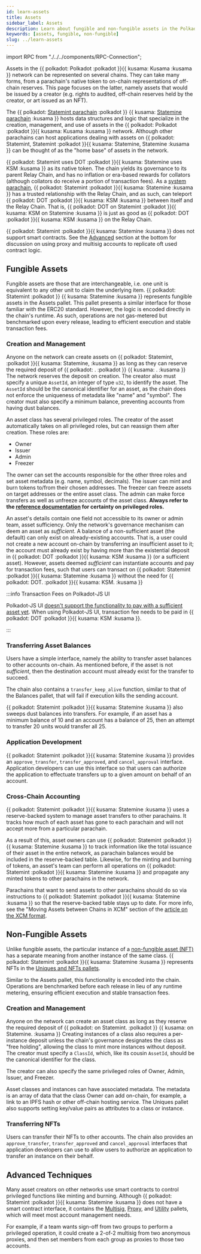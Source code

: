 ```yaml
---
id: learn-assets
title: Assets
sidebar_label: Assets
description: Learn about fungible and non-fungible assets in the Polkadot network.
keywords: [assets, fungible, non-fungible]
slug: ../learn-assets
---
```


import RPC from "./../../components/RPC-Connection";

Assets in the {{ polkadot: Polkadot :polkadot }}{{ kusama: Kusama :kusama }} network can be
represented on several chains. They can take many forms, from a parachain's native token to on-chain
representations of off-chain reserves. This page focuses on the latter, namely assets that would be
issued by a creator (e.g. rights to audited, off-chain reserves held by the creator, or art issued
as an NFT).

The
{{ polkadot: [Statemint parachain](https://www.parity.io/blog/statemint-generic-assets-chain-proposing-a-common-good-parachain-to-polkadot-governance/) :polkadot }}
{{ kusama: [Statemine parachain](https://www.parity.io/blog/statemint-generic-assets-chain-proposing-a-common-good-parachain-to-polkadot-governance/) :kusama }}
hosts data structures and logic that specialize in the creation, management, and use of assets in
the {{ polkadot: Polkadot :polkadot }}{{ kusama: Kusama :kusama }} network. Although other
parachains can host applications dealing with assets on
{{ polkadot: Statemint, Statemint :polkadot }}{{ kusama: Statemine, Statemine :kusama }} can be
thought of as the "home base" of assets in the network.

{{ polkadot: Statemint uses DOT :polkadot }}{{ kusama: Statemine uses KSM :kusama }} as its native
token. The chain yields its governance to its parent Relay Chain, and has no inflation or era-based
rewards for collators (although collators do receive a portion of transaction fees). As a
[system parachain](https://polkadot.network/blog/common-good-parachains-an-introduction-to-governance-allocated-parachain-slots/),
{{ polkadot: Statemint :polkadot }}{{ kusama: Statemine :kusama }} has a trusted relationship with
the Relay Chain, and as such, can teleport {{ polkadot: DOT :polkadot }}{{ kusama: KSM :kusama }}
between itself and the Relay Chain. That is,
{{ polkadot: DOT on Statemint :polkadot }}{{ kusama: KSM on Statemine :kusama }} is just as good as
{{ polkadot: DOT :polkadot }}{{ kusama: KSM :kusama }} on the Relay Chain.

{{ polkadot: Statemint :polkadot }}{{ kusama: Statemine :kusama }} does not support smart contracts.
See the [Advanced](#advanced-techniques) section at the bottom for discussion on using proxy and
multisig accounts to replicate oft used contract logic.

## Fungible Assets

Fungible assets are those that are interchangeable, i.e. one unit is equivalent to any other unit to
claim the underlying item. {{ polkadot: Statemint :polkadot }} {{ kusama: Statemine :kusama }}
represents fungible assets in the Assets pallet. This pallet presents a similar interface for those
familiar with the ERC20 standard. However, the logic is encoded directly in the chain's runtime. As
such, operations are not gas-metered but benchmarked upon every release, leading to efficient
execution and stable transaction fees.

### Creation and Management

Anyone on the network can create assets on
{{ polkadot: Statemint, :polkadot }}{{ kusama: Statemine, :kusama }} as long as they can reserve the
required deposit of
{{ polkadot: <RPC network="statemint" path="consts.assets.assetDeposit" defaultValue={100000000000} filter="humanReadable"/>. :polkadot }}
{{ kusama: <RPC network="statemine" path="consts.assets.assetDeposit" defaultValue={100000000000} filter="humanReadable"/>. :kusama }}
The network reserves the deposit on creation. The creator also must specify a unique `AssetId`, an
integer of type `u32`, to identify the asset. The `AssetId` should be the canonical identifier for
an asset, as the chain does not enforce the uniqueness of metadata like "name" and "symbol". The
creator must also specify a minimum balance, preventing accounts from having dust balances.

An asset class has several privileged roles. The creator of the asset automatically takes on all
privileged roles, but can reassign them after creation. These roles are:

- Owner
- Issuer
- Admin
- Freezer

The owner can set the accounts responsible for the other three roles and set asset metadata (e.g.
name, symbol, decimals). The issuer can mint and burn tokens to/from their chosen addresses. The
freezer can freeze assets on target addresses or the entire asset class. The admin can make force
transfers as well as unfreeze accounts of the asset class. **Always refer to the
[reference documentation](https://crates.parity.io/pallet_assets/index.html) for certainty on
privileged roles.**

An asset's details contain one field not accessible to its owner or admin team, asset sufficiency.
Only the network's governance mechanism can deem an asset as _sufficient_. A balance of a
non-sufficient asset (the default) can only exist on already-existing accounts. That is, a user
could not create a new account on-chain by transferring an insufficient asset to it; the account
must already exist by having more than the existential deposit in
{{ polkadot: DOT :polkadot }}{{ kusama: KSM :kusama }} (or a sufficient asset). However, assets
deemed _sufficient_ can instantiate accounts and pay for transaction fees, such that users can
transact on {{ polkadot: Statemint :polkadot }}{{ kusama: Statemine :kusama }} without the need for
{{ polkadot: DOT. :polkadot }}{{ kusama: KSM. :kusama }}

:::info Transaction Fees on Polkadot-JS UI

Polkadot-JS UI
[doesn't support the functionality to pay with a sufficient asset yet](https://github.com/polkadot-js/apps/issues/7812).
When using Polkadot-JS UI, transaction fee needs to be paid in
{{ polkadot:  DOT :polkadot }}{{ kusama: KSM :kusama }}.

:::

### Transferring Asset Balances

Users have a simple interface, namely the ability to transfer asset balances to other accounts
on-chain. As mentioned before, if the asset is not _sufficient_, then the destination account must
already exist for the transfer to succeed.

The chain also contains a `transfer_keep_alive` function, similar to that of the Balances pallet,
that will fail if execution kills the sending account.

{{ polkadot: Statemint :polkadot }}{{ kusama: Statemine :kusama }} also sweeps dust balances into
transfers. For example, if an asset has a minimum balance of 10 and an account has a balance of 25,
then an attempt to transfer 20 units would transfer all 25.

### Application Development

{{ polkadot: Statemint :polkadot }}{{ kusama: Statemine :kusama }} provides an `approve_transfer`,
`transfer_approved`, and `cancel_approval` interface. Application developers can use this interface
so that users can authorize the application to effectuate transfers up to a given amount on behalf
of an account.

### Cross-Chain Accounting

{{ polkadot: Statemint :polkadot }}{{ kusama: Statemine :kusama }} uses a reserve-backed system to
manage asset transfers to other parachains. It tracks how much of each asset has gone to each
parachain and will not accept more from a particular parachain.

As a result of this, asset owners can use
{{ polkadot: Statemint :polkadot }}{{ kusama: Statemine :kusama }} to track information like the
total issuance of their asset in the entire network, as parachain balances would be included in the
reserve-backed table. Likewise, for the minting and burning of tokens, an asset's team can perform
all operations on {{ polkadot: Statemint :polkadot }}{{ kusama: Statemine :kusama }} and propagate
any minted tokens to other parachains in the network.

Parachains that want to send assets to other parachains should do so via instructions to
{{ polkadot: Statemint :polkadot }}{{ kusama: Statemine :kusama }} so that the reserve-backed table
stays up to date. For more info, see the "Moving Assets between Chains in XCM" section of the
[article on the XCM format](https://polkadot.network/blog/xcm-the-cross-consensus-message-format/).

## Non-Fungible Assets

Unlike fungible assets, the particular instance of a [non-fungible asset (NFT)](./learn-nft.md) has
a separate meaning from another instance of the same class.
{{ polkadot: Statemint :polkadot }}{{ kusama: Statemine :kusama }} represents NFTs in the
[Uniques and NFTs pallets](./learn-nft-pallets.md).

Similar to the Assets pallet, this functionality is encoded into the chain. Operations are
benchmarked before each release in lieu of any runtime metering, ensuring efficient execution and
stable transaction fees.

### Creation and Management

Anyone on the network can create an asset class as long as they reserve the required deposit of
{{ polkadot: <RPC network="statemint" path="consts.assets.assetDeposit" defaultValue={100000000000} filter="humanReadable"/> on Statemint. :polkadot }}
{{ kusama: <RPC network="statemine" path="consts.assets.assetDeposit" defaultValue={100000000000} filter="humanReadable"/> on Statemine. :kusama }}
Creating instances of a class also requires a per-instance deposit unless the chain's governance
designates the class as "free holding", allowing the class to mint more instances without deposit.
The creator must specify a `ClassId`, which, like its cousin `AssetId`, should be the canonical
identifier for the class.

The creator can also specify the same privileged roles of Owner, Admin, Issuer, and Freezer.

Asset classes and instances can have associated metadata. The metadata is an array of data that the
class Owner can add on-chain, for example, a link to an IPFS hash or other off-chain hosting
service. The Uniques pallet also supports setting key/value pairs as attributes to a class or
instance.

### Transferring NFTs

Users can transfer their NFTs to other accounts. The chain also provides an `approve_transfer`,
`transfer_approved` and `cancel_approval` interfaces that application developers can use to allow
users to authorize an application to transfer an instance on their behalf.

## Advanced Techniques

Many asset creators on other networks use smart contracts to control privileged functions like
minting and burning. Although {{ polkadot: Statemint :polkadot }}{{ kusama: Statemine :kusama }}
does not have a smart contract interface, it contains the
[Multisig](https://crates.parity.io/pallet_multisig/index.html),
[Proxy](https://crates.parity.io/pallet_proxy/index.html), and
[Utility](https://crates.parity.io/pallet_utility/index.html) pallets, which will meet most account
management needs.

For example, if a team wants sign-off from two groups to perform a privileged operation, it could
create a 2-of-2 multisig from two anonymous proxies, and then set members from each group as proxies
to those two accounts.
